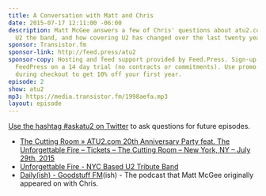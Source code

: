 ```yaml
---
title: A Conversation with Matt and Chris
date: 2015-07-17 12:11:00 -06:00
description: Matt McGee answers a few of Chris' questions about atu2.com the site,
  U2 the band, and how covering U2 has changed over the last twenty years
sponsor: Transistor.fm
sponsor-link: http://feed.press/atu2
sponsor-copy: Hosting and feed support provided by Feed.Press. Sign-up today and try
  FeedPress on a 14 day trial (no contracts or commitments). Use promo code "atu2"
  during checkout to get 10% off your first year.
episode: 2
show: atu2
mp3: https://media.transistor.fm/1998aefa.mp3
layout: episode
---
```


[Use the hashtag #askatu2 on Twitter](https://twitter.com/search?q=%23askatu2&src=typd) to ask questions for future episodes.

* [The Cutting Room » ATU2.com 20th Anniversary Party feat. The Unforgettable Fire – Tickets – The Cutting Room – New York, NY – July 29th, 2015](http://tickets.thecuttingroomnyc.com/event/829715-atu2com-20th-anniversary-party-new-york/)
* [Unforgettable Fire - NYC Based U2 Tribute Band](http://www.uf2.com/)
* [Daily(ish) - Goodstuff FM](http://goodstuff.network/dailyish)(ish) - The podcast that Matt McGee originally appeared on with Chris.
